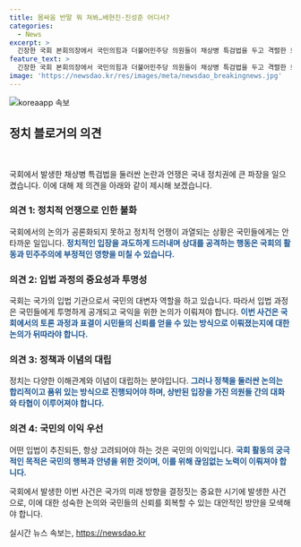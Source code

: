 ```yaml
---
title: 몸싸움 반말 뭐 쳐봐…배현진·진성준 어디서?
categories:
  - News
excerpt: >
  긴장한 국회 본회의장에서 국민의힘과 더불어민주당 의원들이 채상병 특검법을 두고 격렬한 토론을 벌였다. 필리버스터를 시작한 국민의힘 의원들에 대해 민주당은 토론 종결을 요청하며 갈등이 고조되고, 두 의원 간 고성이 오가면서 다툼이 격해졌다. 필리버스터가 끝나고 표결에 들어간 결과, 채상병 특검법은 통과됐지만 국민의힘은 국회의장과 민주당을 비판하며 국회 개원식 불참을 선언했다. 야당의 특검법 처리에 대한 관심이 고조되고, 대통령은 거부권 행사를 위한 기한이 다가오고 있다.
feature_text: >
  긴장한 국회 본회의장에서 국민의힘과 더불어민주당 의원들이 채상병 특검법을 두고 격렬한 토론을 벌였다. 필리버스터를 시작한 국민의힘 의원들에 대해 민주당은 토론 종결을 요청하며 갈등이 고조되고, 두 의원 간 고성이 오가면서 다툼이 격해졌다. 필리버스터가 끝나고 표결에 들어간 결과, 채상병 특검법은 통과됐지만 국민의힘은 국회의장과 민주당을 비판하며 국회 개원식 불참을 선언했다. 야당의 특검법 처리에 대한 관심이 고조되고, 대통령은 거부권 행사를 위한 기한이 다가오고 있다.
image: 'https://newsdao.kr/res/images/meta/newsdao_breakingnews.jpg'
---
```


<p><img src="https://newsdao.kr/res/images/meta/newsdao_breakingnews.jpg" alt="koreaapp 속보" /></p>

<h2 data-ke-size="size26">정치 블로거의 의견</h2>

<p data-ke-size="size16">&nbsp;</p>

<p>국회에서 발생한 채상병 특검법을 둘러싼 논란과 언쟁은 국내 정치권에 큰 파장을 일으켰습니다. 이에 대해 제 의견을 아래와 같이 제시해 보겠습니다.</p>

<h3>의견 1: 정치적 언쟁으로 인한 불화</h3>

<p data-ke-size="size16">국회에서의 논의가 공론화되지 못하고 정치적 언쟁이 과열되는 상황은 국민들에게는 안타까운 일입니다. <b><span style="color: #1a5490;">정치적인 입장을 과도하게 드러내며 상대를 공격하는 행동은 국회의 활동과 민주주의에 부정적인 영향을 미칠 수 있습니다.</span></b></p>

<h3>의견 2: 입법 과정의 중요성과 투명성</h3>

<p data-ke-size="size16">국회는 국가의 입법 기관으로서 국민의 대변자 역할을 하고 있습니다. 따라서 입법 과정은 국민들에게 투명하게 공개되고 국익을 위한 논의가 이뤄져야 합니다. <b><span style="color: #1a5490;">이번 사건은 국회에서의 토론 과정과 표결이 시민들의 신뢰를 얻을 수 있는 방식으로 이뤄졌는지에 대한 논의가 뒤따라야 합니다.</span></b></p>

<h3>의견 3: 정책과 이념의 대립</h3>

<p data-ke-size="size16">정치는 다양한 이해관계와 이념이 대립하는 분야입니다. <b><span style="color: #1a5490;">그러나 정책을 둘러싼 논의는 합리적이고 품위 있는 방식으로 진행되어야 하며, 상반된 입장을 가진 의원들 간의 대화와 타협이 이루어져야 합니다.</span></b></p>

<h3>의견 4: 국민의 이익 우선</h3>

<p data-ke-size="size16">어떤 입법이 추진되든, 항상 고려되어야 하는 것은 국민의 이익입니다. <b><span style="color: #1a5490;">국회 활동의 궁극적인 목적은 국민의 행복과 안녕을 위한 것이며, 이를 위해 끊임없는 노력이 이뤄져야 합니다.</span></b></p>

<p>국회에서 발생한 이번 사건은 국가의 미래 방향을 결정짓는 중요한 시기에 발생한 사건으로, 이에 대한 성숙한 논의와 국민들의 신뢰를 회복할 수 있는 대안적인 방안을 모색해야 합니다.</p>
실시간 뉴스 속보는, <a href="https://newsdao.kr" rel="dofollow">https://newsdao.kr</a>


